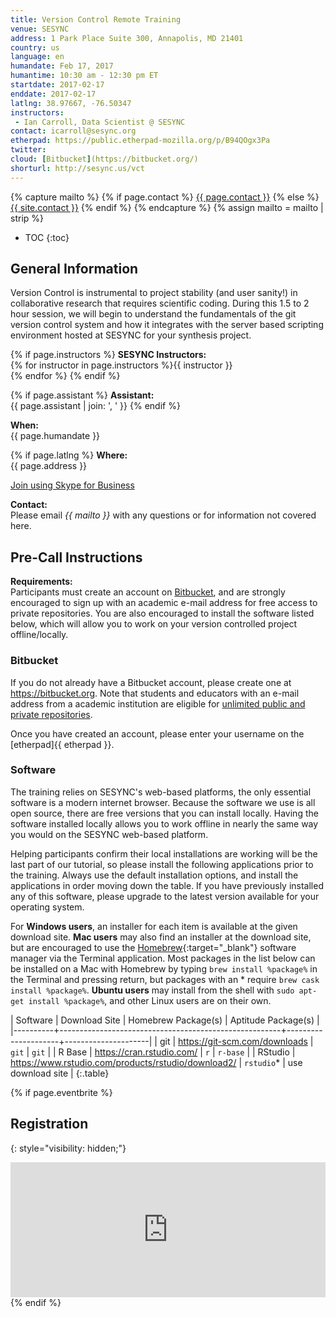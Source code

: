 ```yaml
---
title: Version Control Remote Training
venue: SESYNC
address: 1 Park Place Suite 300, Annapolis, MD 21401
country: us
language: en
humandate: Feb 17, 2017
humantime: 10:30 am - 12:30 pm ET
startdate: 2017-02-17
enddate: 2017-02-17
latlng: 38.97667, -76.50347
instructors:
 - Ian Carroll, Data Scientist @ SESYNC
contact: icarroll@sesync.org
etherpad: https://public.etherpad-mozilla.org/p/B94QOgx3Pa
twitter:
cloud: [Bitbucket](https://bitbucket.org/)
shorturl: http://sesync.us/vct
---
```


[//]: # " Capture additional variables. "

{% capture mailto %}
{% if page.contact %}
  <a href='mailto:{{page.contact}}'>{{ page.contact }}</a>
{% else %}
  <a href='mailto:{{site.contact}}'>{{ site.contact }}</a>
{% endif %}
{% endcapture %}
{% assign mailto = mailto | strip %}

[//]: # " Edit the values in the parameter block above to be appropriate for your bootcamp. "
[//]: # " Please use three-letter month names for the 'humandate' field. "

* TOC
{:toc}

## General Information

Version Control is instrumental to project stability (and user sanity!) in collaborative research that requires scientific coding. During this 1.5 to 2 hour session, we will begin to understand the fundamentals of the git version control system and how it integrates with the server based scripting environment hosted at SESYNC for your synthesis project.

[//]: # " This block displays the instructors' names if they are available. "

{% if page.instructors %}
**SESYNC Instructors:**  
{% for instructor in page.instructors %}{{ instructor }}  
{% endfor %}
{% endif %}

{% if page.assistant %}
**Assistant:**  
{{ page.assistant | join: ', ' }}
{% endif %}

[//]: # " Modify this block to reflect the target audience for your bootcamp. "
[//]: # " In particular, if it is only open to people from a particular institution, "
[//]: # " or if specialized prerequisite knowledge is required, please mention that. "

**When:**  
{{ page.humandate }}

[//]: # " This block displays the address and links to a map showing directions. "
{% if page.latlng %}
**Where:**  
{{ page.address }}
  
[Join using Skype for Business](https://meet.sesync.org/icarroll/N2ONU4FQ)

[//]: # " Modify the block below if there are any special requirements. "


[//]: # " The following block automatically inserts a contact email address if one has been specified for the page. "
[//]: # " If one hasn't, this block inserts the generic contact address for Software Carpentry. "

**Contact:**  
Please email *{{ mailto }}* with any questions or for information not covered here.

[//]: # " Edit this block to show the syllabus and schedule for your bootcamp. "

## Pre-Call Instructions

**Requirements:**  
Participants must create an account on [Bitbucket](https://bitbucket.org), and are strongly encouraged to sign up with an academic e-mail address for free access to private repositories. You are also encouraged to install the software listed below, which will allow you to work on your version controlled project offline/locally.

### Bitbucket

If you do not already have a Bitbucket account, please create one at <https://bitbucket.org>.
Note that students and educators with an e-mail address from a academic institution are eligible for [unlimited public and private repositories](https://blog.bitbucket.org/2012/08/20/bitbucket-academic/).

Once you have created an account, please enter your username on the [etherpad]{{ etherpad }}.

### Software

The training relies on SESYNC's web-based platforms, the only essential software is a modern internet browser.
Because the software we use is all open source, there are free versions that you can install locally.
Having the software installed locally allows you to work offline in nearly the same way you would on the SESYNC web-based platform.

Helping participants confirm their local installations are working will be the last part of our tutorial, so please install the following applications prior to the training. Always use the default installation options, and install the applications in order moving down the table. If you have previously installed any of this software, please upgrade to the latest version available for your operating system.

For **Windows users**, an installer for each item is available at the given download site.
**Mac users** may also find an installer at the download site, but are encouraged to use the [Homebrew](http://brew.sh){:target="_blank"} software manager via the Terminal application.
Most packages in the list below can be installed on a Mac with Homebrew by typing `brew install %package%` in the Terminal and pressing return, but packages with an * require `brew cask install %package%`.
**Ubuntu users** may install from the shell with `sudo apt-get install %package%`, and other Linux users are on their own.

| Software | Download Site                                         | Homebrew Package(s) | Aptitude Package(s) |
|----------+-------------------------------------------------------+---------------------+---------------------|
| git      | <https://git-scm.com/downloads>                       | `git`               | `git`               |
| R Base   | <https://cran.rstudio.com/>                           | `r`                 | `r-base`            |
| RStudio  | <https://www.rstudio.com/products/rstudio/download2/> | `rstudio`*          | use download site   |
{:.table}

{% if page.eventbrite %}
## Registration
{: style="visibility: hidden;"}

<iframe src="https://www.eventbrite.com/tickets-external?eid={{ page.eventbrite }}&ref=etckt" frameborder="0" width="100%" height="216px" scrolling="no"></iframe>
{% endif %}
